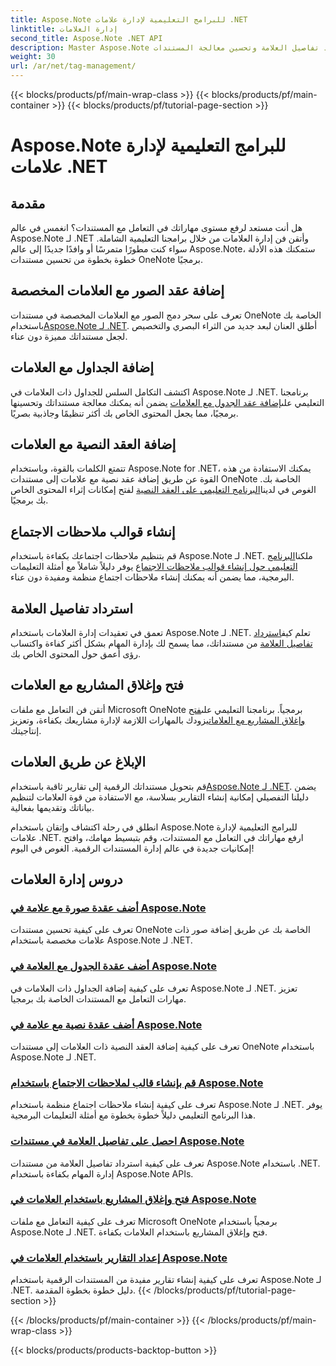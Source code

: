 ```yaml
---
title: Aspose.Note للبرامج التعليمية لإدارة علامات .NET
linktitle: إدارة العلامات
second_title: Aspose.Note .NET API
description: Master Aspose.Note مع إدارة العلامات. أضف الصور والجداول والعقد النصية وقم بإنشاء ملاحظات الاجتماع. استرداد تفاصيل العلامة وتحسين معالجة المستندات.
weight: 30
url: /ar/net/tag-management/
---
```


{{< blocks/products/pf/main-wrap-class >}}
{{< blocks/products/pf/main-container >}}
{{< blocks/products/pf/tutorial-page-section >}}

# Aspose.Note للبرامج التعليمية لإدارة علامات .NET


## مقدمة

هل أنت مستعد لرفع مستوى مهاراتك في التعامل مع المستندات؟ انغمس في عالم Aspose.Note لـ .NET وأتقن فن إدارة العلامات من خلال برامجنا التعليمية الشاملة. سواء كنت مطورًا متمرسًا أو وافدًا جديدًا إلى عالم Aspose.Note، ستمكنك هذه الأدلة خطوة بخطوة من تحسين مستندات OneNote برمجيًا.

## إضافة عقد الصور مع العلامات المخصصة
 تعرف على سحر دمج الصور مع العلامات المخصصة في مستندات OneNote الخاصة بك باستخدام[Aspose.Note لـ .NET](./add-image-node-tag/). أطلق العنان لبعد جديد من الثراء البصري والتخصيص لجعل مستنداتك مميزة دون عناء.

## إضافة الجداول مع العلامات
 اكتشف التكامل السلس للجداول ذات العلامات في Aspose.Note لـ .NET. برنامجنا التعليمي على[إضافة عقد الجدول مع العلامات](./add-table-node-tag/) يضمن أنه يمكنك معالجة مستنداتك وتحسينها برمجيًا، مما يجعل المحتوى الخاص بك أكثر تنظيمًا وجاذبية بصريًا.

## إضافة العقد النصية مع العلامات
تتمتع الكلمات بالقوة، وباستخدام Aspose.Note for .NET، يمكنك الاستفادة من هذه القوة عن طريق إضافة عقد نصية مع علامات إلى مستندات OneNote الخاصة بك. الغوص في لدينا[البرنامج التعليمي على العقد النصية](./add-text-node-tag/) لفتح إمكانات إثراء المحتوى الخاص بك برمجيًا.

## إنشاء قوالب ملاحظات الاجتماع
 قم بتنظيم ملاحظات اجتماعك بكفاءة باستخدام Aspose.Note لـ .NET. ملكنا[البرنامج التعليمي حول إنشاء قوالب ملاحظات الاجتماع](./generate-template-meeting-notes/) يوفر دليلاً شاملاً مع أمثلة التعليمات البرمجية، مما يضمن أنه يمكنك إنشاء ملاحظات اجتماع منظمة ومفيدة دون عناء.

## استرداد تفاصيل العلامة
 تعمق في تعقيدات إدارة العلامات باستخدام Aspose.Note لـ .NET. تعلم كيف[استرداد تفاصيل العلامة](./get-tag-details/) من مستنداتك، مما يسمح لك بإدارة المهام بشكل أكثر كفاءة واكتساب رؤى أعمق حول المحتوى الخاص بك.

## فتح وإغلاق المشاريع مع العلامات
 أتقن فن التعامل مع ملفات Microsoft OneNote برمجياً. برنامجنا التعليمي على[فتح وإغلاق المشاريع مع العلامات](./open-close-projects-tags/)يزودك بالمهارات اللازمة لإدارة مشاريعك بكفاءة، وتعزيز إنتاجيتك.

## الإبلاغ عن طريق العلامات
 قم بتحويل مستنداتك الرقمية إلى تقارير ثاقبة باستخدام[Aspose.Note لـ .NET](./reporting-tags/). يضمن دليلنا التفصيلي إمكانية إنشاء التقارير بسلاسة، مع الاستفادة من قوة العلامات لتنظيم بياناتك وتقديمها بفعالية.

انطلق في رحلة اكتشاف وإتقان باستخدام Aspose.Note للبرامج التعليمية لإدارة علامات .NET. ارفع مهاراتك في التعامل مع المستندات، وقم بتبسيط مهامك، وافتح إمكانيات جديدة في عالم إدارة المستندات الرقمية. الغوص في اليوم!
## دروس إدارة العلامات
### [أضف عقدة صورة مع علامة في Aspose.Note](./add-image-node-tag/)
تعرف على كيفية تحسين مستندات OneNote الخاصة بك عن طريق إضافة صور ذات علامات مخصصة باستخدام Aspose.Note لـ .NET.
### [أضف عقدة الجدول مع العلامة في Aspose.Note](./add-table-node-tag/)
تعرف على كيفية إضافة الجداول ذات العلامات في Aspose.Note لـ .NET. تعزيز مهارات التعامل مع المستندات الخاصة بك برمجيا.
### [أضف عقدة نصية مع علامة في Aspose.Note](./add-text-node-tag/)
تعرف على كيفية إضافة العقد النصية ذات العلامات إلى مستندات OneNote باستخدام Aspose.Note لـ .NET.
### [قم بإنشاء قالب لملاحظات الاجتماع باستخدام Aspose.Note](./generate-template-meeting-notes/)
تعرف على كيفية إنشاء ملاحظات اجتماع منظمة باستخدام Aspose.Note لـ .NET. يوفر هذا البرنامج التعليمي دليلاً خطوة بخطوة مع أمثلة التعليمات البرمجية.
### [احصل على تفاصيل العلامة في مستندات Aspose.Note](./get-tag-details/)
تعرف على كيفية استرداد تفاصيل العلامة من مستندات Aspose.Note باستخدام .NET. إدارة المهام بكفاءة باستخدام Aspose.Note APIs.
### [فتح وإغلاق المشاريع باستخدام العلامات في Aspose.Note](./open-close-projects-tags/)
تعرف على كيفية التعامل مع ملفات Microsoft OneNote برمجياً باستخدام Aspose.Note لـ .NET. فتح وإغلاق المشاريع باستخدام العلامات بكفاءة.
### [إعداد التقارير باستخدام العلامات في Aspose.Note](./reporting-tags/)
تعرف على كيفية إنشاء تقارير مفيدة من المستندات الرقمية باستخدام Aspose.Note لـ .NET. دليل خطوة بخطوة المقدمة.
{{< /blocks/products/pf/tutorial-page-section >}}

{{< /blocks/products/pf/main-container >}}
{{< /blocks/products/pf/main-wrap-class >}}

{{< blocks/products/products-backtop-button >}}

